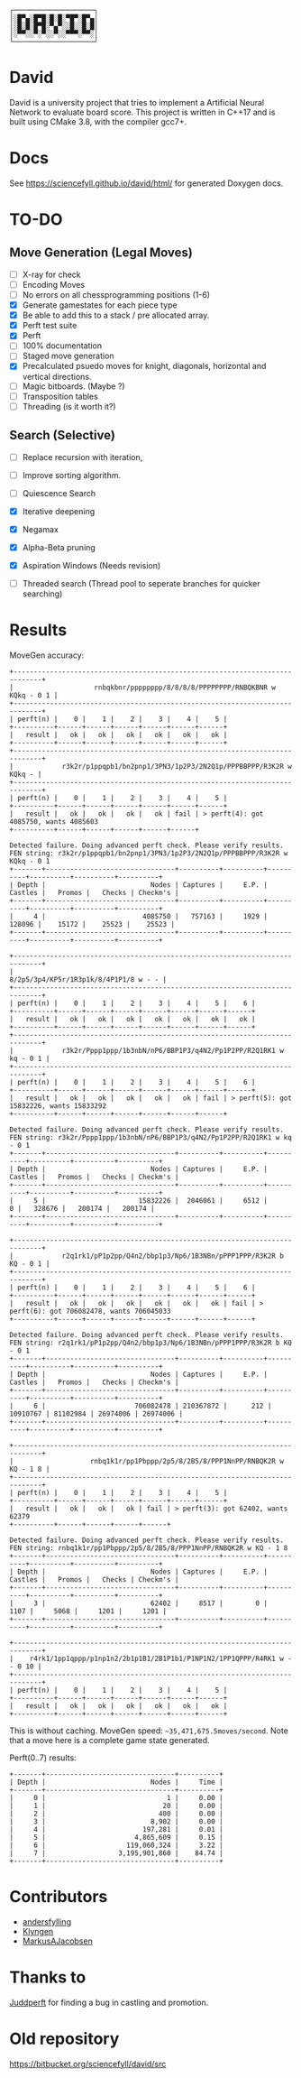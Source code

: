 ```
┌────────────────────┐
│░█▀▄░█▀█░█░█░▀█▀░█▀▄│
│░█░█░█▀█░▀▄▀░░█░░█░█│
│░▀▀░░▀░▀░░▀░░▀▀▀░▀▀░│
└────────────────────┘
```

# David #
David is a university project that tries to implement a Artificial Neural Network to evaluate board score.
This project is written in C++17 and is built using CMake 3.8, with the compiler gcc7+.

# Docs #
See https://sciencefyll.github.io/david/html/ for generated Doxygen docs.

# TO-DO #
## Move Generation (Legal Moves) ##
 - [ ] X-ray for check
 - [ ] Encoding Moves
 - [ ] No errors on all chessprogramming positions (1-6)
 - [x] Generate gamestates for each piece type
 - [x] Be able to add this to a stack / pre allocated array.
 - [x] Perft test suite
 - [x] Perft
 - [ ] 100% documentation
 - [ ] Staged move generation
 - [x] Precalculated psuedo moves for knight, diagonals, horizontal and vertical directions.
 - [ ] Magic bitboards. (Maybe ?)
 - [ ] Transposition tables
 - [ ] Threading (is it worth it?)
 
 ## Search (Selective) ##
  - [ ] Replace recursion with iteration,
  - [ ] Improve sorting algorithm.
  - [ ] Quiescence Search
  - [x] Iterative deepening
  - [x] Negamax
  - [x] Alpha-Beta pruning
  - [x] Aspiration Windows (Needs revision)
  - [ ] Threaded search (Thread pool to seperate branches for quicker searching)


# Results #
MoveGen accuracy:
```
+-----------------------------------------------------------------------------+
|                    rnbqkbnr/pppppppp/8/8/8/8/PPPPPPPP/RNBQKBNR w KQkq - 0 1 |
+-----------------------------------------------------------------------------+
| perft(n) |    0 |    1 |    2 |    3 |    4 |    5 |
+----------+------+------+------+------+------+------+
|   result |   ok |   ok |   ok |   ok |   ok |   ok |
+----------+------+------+------+------+------+------+
+-----------------------------------------------------------------------------+
|            r3k2r/p1ppqpb1/bn2pnp1/3PN3/1p2P3/2N2Q1p/PPPBBPPP/R3K2R w KQkq - |
+-----------------------------------------------------------------------------+
| perft(n) |    0 |    1 |    2 |    3 |    4 |    5 |
+----------+------+------+------+------+------+------+
|   result |   ok |   ok |   ok |   ok | fail | > perft(4): got 4085750, wants 4085603
+----------+------+------+------+------+------+

Detected failure. Doing advanced perft check. Please verify results.
FEN string: r3k2r/p1ppqpb1/bn2pnp1/3PN3/1p2P3/2N2Q1p/PPPBBPPP/R3K2R w KQkq - 0 1
+-------+--------------------------------+----------+----------+----------+----------+----------+----------+
| Depth |                          Nodes | Captures |     E.P. |  Castles |   Promos |   Checks | Checkm's |
+-------+--------------------------------+----------+----------+----------+----------+----------+----------+
|     4 |                        4085750 |   757163 |     1929 |   128096 |    15172 |    25523 |    25523 |
+-------+--------------------------------+----------+----------+----------+----------+----------+----------+

+-----------------------------------------------------------------------------+
|                                       8/2p5/3p4/KP5r/1R3p1k/8/4P1P1/8 w - - |
+-----------------------------------------------------------------------------+
| perft(n) |    0 |    1 |    2 |    3 |    4 |    5 |    6 |
+----------+------+------+------+------+------+------+------+
|   result |   ok |   ok |   ok |   ok |   ok |   ok |   ok |
+----------+------+------+------+------+------+------+------+
+-----------------------------------------------------------------------------+
|            r3k2r/Pppp1ppp/1b3nbN/nP6/BBP1P3/q4N2/Pp1P2PP/R2Q1RK1 w kq - 0 1 |
+-----------------------------------------------------------------------------+
| perft(n) |    0 |    1 |    2 |    3 |    4 |    5 |    6 |
+----------+------+------+------+------+------+------+------+
|   result |   ok |   ok |   ok |   ok |   ok | fail | > perft(5): got 15832226, wants 15833292
+----------+------+------+------+------+------+------+

Detected failure. Doing advanced perft check. Please verify results.
FEN string: r3k2r/Pppp1ppp/1b3nbN/nP6/BBP1P3/q4N2/Pp1P2PP/R2Q1RK1 w kq - 0 1
+-------+--------------------------------+----------+----------+----------+----------+----------+----------+
| Depth |                          Nodes | Captures |     E.P. |  Castles |   Promos |   Checks | Checkm's |
+-------+--------------------------------+----------+----------+----------+----------+----------+----------+
|     5 |                       15832226 |  2046061 |     6512 |        0 |   328676 |   200174 |   200174 |
+-------+--------------------------------+----------+----------+----------+----------+----------+----------+

+-----------------------------------------------------------------------------+
|            r2q1rk1/pP1p2pp/Q4n2/bbp1p3/Np6/1B3NBn/pPPP1PPP/R3K2R b KQ - 0 1 |
+-----------------------------------------------------------------------------+
| perft(n) |    0 |    1 |    2 |    3 |    4 |    5 |    6 |
+----------+------+------+------+------+------+------+------+
|   result |   ok |   ok |   ok |   ok |   ok |   ok | fail | > perft(6): got 706082478, wants 706045033
+----------+------+------+------+------+------+------+------+

Detected failure. Doing advanced perft check. Please verify results.
FEN string: r2q1rk1/pP1p2pp/Q4n2/bbp1p3/Np6/1B3NBn/pPPP1PPP/R3K2R b KQ - 0 1
+-------+--------------------------------+----------+----------+----------+----------+----------+----------+
| Depth |                          Nodes | Captures |     E.P. |  Castles |   Promos |   Checks | Checkm's |
+-------+--------------------------------+----------+----------+----------+----------+----------+----------+
|     6 |                      706082478 | 210367872 |      212 | 10910767 | 81102984 | 26974006 | 26974006 |
+-------+--------------------------------+----------+----------+----------+----------+----------+----------+

+-----------------------------------------------------------------------------+
|                   rnbq1k1r/pp1Pbppp/2p5/8/2B5/8/PPP1NnPP/RNBQK2R w KQ - 1 8 |
+-----------------------------------------------------------------------------+
| perft(n) |    0 |    1 |    2 |    3 |    4 |    5 |
+----------+------+------+------+------+------+------+
|   result |   ok |   ok |   ok | fail | > perft(3): got 62402, wants 62379
+----------+------+------+------+------+

Detected failure. Doing advanced perft check. Please verify results.
FEN string: rnbq1k1r/pp1Pbppp/2p5/8/2B5/8/PPP1NnPP/RNBQK2R w KQ - 1 8
+-------+--------------------------------+----------+----------+----------+----------+----------+----------+
| Depth |                          Nodes | Captures |     E.P. |  Castles |   Promos |   Checks | Checkm's |
+-------+--------------------------------+----------+----------+----------+----------+----------+----------+
|     3 |                          62402 |     8517 |        0 |     1107 |     5068 |     1201 |     1201 |
+-------+--------------------------------+----------+----------+----------+----------+----------+----------+

+-----------------------------------------------------------------------------+
|    r4rk1/1pp1qppp/p1np1n2/2b1p1B1/2B1P1b1/P1NP1N2/1PP1QPPP/R4RK1 w - - 0 10 |
+-----------------------------------------------------------------------------+
| perft(n) |    0 |    1 |    2 |    3 |    4 |    5 |
+----------+------+------+------+------+------+------+
|   result |   ok |   ok |   ok |   ok |   ok |   ok |
+----------+------+------+------+------+------+------+
```

This is without caching.
MoveGen speed: `~35,471,675.5moves/second`. Note that a move here is a complete game state generated.

Perft(0..7) results:
```
+-------+--------------------------------+----------+
| Depth |                          Nodes |     Time |
+-------+--------------------------------+----------+
|     0 |                              1 |     0.00 |
|     1 |                             20 |     0.00 |
|     2 |                            400 |     0.00 |
|     3 |                          8,902 |     0.00 |
|     4 |                        197,281 |     0.01 |
|     5 |                      4,865,609 |     0.15 |
|     6 |                    119,060,324 |     3.22 |
|     7 |                  3,195,901,860 |    84.74 |
+-------+--------------------------------+----------+
```

# Contributors
 * [andersfylling](https://github.com/andersfylling)
 * [Klyngen](https://github.com/klyngen)
 * [MarkusAJacobsen](https://github.com/MarkusAJacobsen)

# Thanks to
[Juddperft](https://github.com/jniemann66/juddperft) for finding a bug in castling and promotion.

# Old repository
https://bitbucket.org/sciencefyll/david/src
